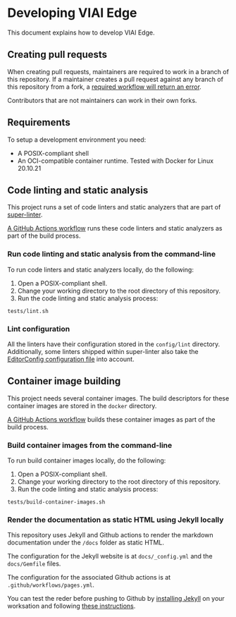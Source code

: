 # Developing VIAI Edge

This document explains how to develop VIAI Edge.

## Creating pull requests

When creating pull requests, maintainers are required to work in a branch of
this repository. If a maintainer creates a pull request against any branch of
this repository from a fork, a
[required workflow will return an error](../.github/workflows/check-pr-origin.yaml).

Contributors that are not maintainers can work in their own forks.

## Requirements

To setup a development environment you need:

- A POSIX-compliant shell
- An OCI-compatible container runtime. Tested with Docker for Linux 20.10.21

## Code linting and static analysis

This project runs a set of code linters and static analyzers that are part of
[super-linter](https://github.com/github/super-linter).

[A GitHub Actions workflow](../.github/workflows/lint.yml) runs these code
linters and static analyzers as part of the build process.

### Run code linting and static analysis from the command-line

To run code linters and static analyzers locally, do the following:

1. Open a POSIX-compliant shell.
2. Change your working directory to the root directory of this repository.
3. Run the code linting and static analysis process:

```shell
tests/lint.sh
```

### Lint configuration

All the linters have their configuration stored in the `config/lint` directory.
Additionally, some linters shipped within super-linter also take the
[EditorConfig configuration file](../.editorconfig)
into account.

## Container image building

This project needs several container images. The build descriptors for these
container images are stored in the `docker` directory.

[A GitHub Actions workflow](../.github/workflows/build-container-images.yml)
builds these container images as part of the build process.

### Build container images from the command-line

To run build container images locally, do the following:

1. Open a POSIX-compliant shell.
2. Change your working directory to the root directory of this repository.
3. Run the code linting and static analysis process:

```shell
tests/build-container-images.sh
```

### Render the documentation as static HTML using Jekyll locally

This repository uses Jekyll and Github actions to render the markdown documentation
under the `/docs` folder as static HTML.

The configuration for the Jekyll website is at `docs/_config.yml` and the `docs/Gemfile` files.

The configuration for the associated Github actions is at `.github/workflows/pages.yml`.

You can test the reder before pushing to Github by [installing Jekyll](https://jekyllrb.com/docs/installation/) on your
worksation and following [these instructions](https://docs.github.com/en/pages/setting-up-a-github-pages-site-with-jekyll/testing-your-github-pages-site-locally-with-jekyll#building-your-site-locally).